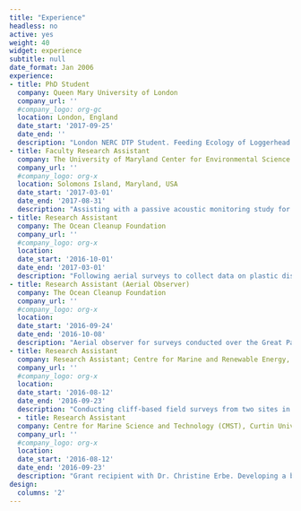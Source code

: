 ```yaml
---
title: "Experience"
headless: no
active: yes
weight: 40
widget: experience
subtitle: null
date_format: Jan 2006
experience:
- title: PhD Student
  company: Queen Mary University of London
  company_url: ''
  #company_logo: org-gc
  location: London, England
  date_start: '2017-09-25'
  date_end: ''
  description: "London NERC DTP Student. Feeding Ecology of Loggerhead Sea Turtles"
- title: Faculty Research Assistant
  company: The University of Maryland Center for Environmental Science (UMCES), Chesapeake Biological Laboratory (CBL)
  company_url: ''
  #company_logo: org-x
  location: Solomons Island, Maryland, USA
  date_start: '2017-03-01'
  date_end: '2017-08-31'
  description: "Assisting with a passive acoustic monitoring study for marine mammals of Maryland. Examining the effect of background noise levels on dolphin acoustics. Further duties include deployment and recovery of acoustic equipment offshore."
- title: Research Assistant
  company: The Ocean Cleanup Foundation
  company_url: ''
  #company_logo: org-x
  location: 
  date_start: '2016-10-01'
  date_end: '2017-03-01'
  description: "Following aerial surveys to collect data on plastic distribution over the Great Pacific Garbage Patch (accumulation zone), I am undertaking data cleaning, quality control, and post processing. In addition to data processing I am involved in the writing of the final report and planned peer-reviewed publications."
- title: Research Assistant (Aerial Observer)
  company: The Ocean Cleanup Foundation
  company_url: ''
  #company_logo: org-x
  location: 
  date_start: '2016-09-24'
  date_end: '2016-10-08'
  description: "Aerial observer for surveys conducted over the Great Pacific Garbage Patch to enable the quantification of huge (>5m) pieces of ocean debris such as ghost nets. I was actively involved in onsite mission preparations and demobilisation, aerial observations (scanning for debris, angle measurements, debris classification, and photography) during two survey flights through open paratrooper doors on a C-130 Hercules aircraft and data entry."
- title: Research Assistant
  company: Research Assistant; Centre for Marine and Renewable Energy, University College Cork
  company_url: ''
  #company_logo: org-x
  location: 
  date_start: '2016-08-12'
  date_end: '2016-09-23'
  description: "Conducting cliff-based field surveys from two sites in Broadhaven Bay using theodolites and VADAR to map the location of marine mammals in the bay. Duties on during cliff surveys include - constant scanning for marine mammals, weather observations, theodolite tracking of marine mammals, and VADAR data entry. Outside of fieldwork and during bad weather days my time is spent in the office on data entry, data cleaning and analysis duties."
  - title: Research Assistant
  company: Centre for Marine Science and Technology (CMST), Curtin University
  company_url: ''
  #company_logo: org-x
  location: 
  date_start: '2016-08-12'
  date_end: '2016-09-23'
  description: "Grant recipient with Dr. Christine Erbe. Developing a bioacoustics and population-ecology study on Australian populations of killer whales (Orcinus orca) following a successfully co-written grant application. Co-ordinating and co-leading research trips to the Bremer Canyon and Exmouth field sites. Leading photo-identification and behavioural data collection. I was actively involved in data analysis, management and publication preparation utilising both MATLAB and RAVEN software. Additionally, I designed and formatted a photo-identification catalogue using FinBase. During the Bremer Canyon research trip I also took on the role of on-board naturalist for passengers, giving an introductory talk and answering questions during tours. For two weeks I supervised four Year 10 students conducting science projects on killer whale data collected in the Bremer Canyon."
design:
  columns: '2'
---
```

